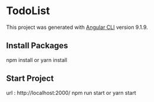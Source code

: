 # TodoList

This project was generated with [Angular CLI](https://github.com/angular/angular-cli) version 9.1.9.

## Install Packages 
npm install or yarn install

## Start Project
url : http://localhost:2000/
npm run start or yarn start
